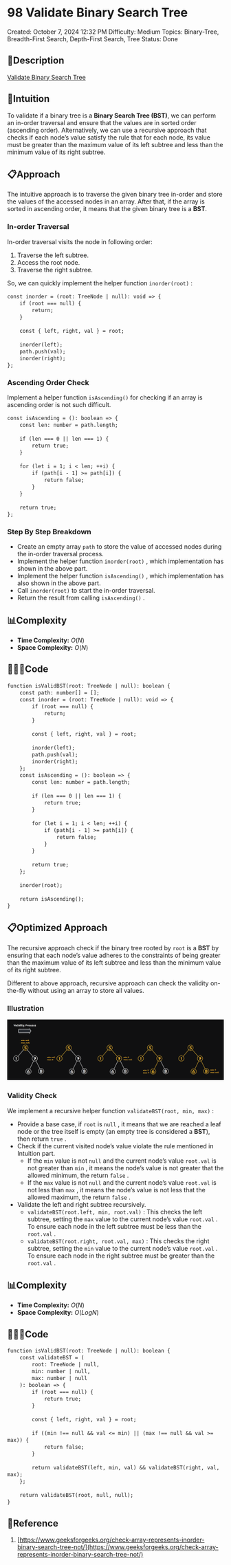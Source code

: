 # 98 Validate Binary Search Tree

Created: October 7, 2024 12:32 PM
Difficulty: Medium
Topics: Binary-Tree, Breadth-First Search, Depth-First Search, Tree
Status: Done

## 📖Description

[Validate Binary Search Tree](https://leetcode.com/problems/validate-binary-search-tree/description/)

## 🤔Intuition

To validate if a binary tree is a **Binary Search Tree (BST)**, we can perform an in-order traversal and ensure that the values are in sorted order (ascending order). Alternatively, we can use a recursive approach that checks if each node’s value satisfy the rule that for each node, its value must be greater than the maximum value of its left subtree and less than the minimum value of its right subtree.

## 📋Approach

The intuitive approach is to traverse the given binary tree in-order and store the values of the accessed nodes in an array. After that, if the array is sorted in ascending order, it means that the given binary tree is a **BST**.

### In-order Traversal

In-order traversal visits the node in following order: 

1. Traverse the left subtree.
2. Access the root node.
3. Traverse the right subtree.

So, we can quickly implement the helper function `inorder(root)` :

```tsx
const inorder = (root: TreeNode | null): void => {
    if (root === null) {
        return;
    }

    const { left, right, val } = root;

    inorder(left);
    path.push(val);
    inorder(right);
};
```

### Ascending Order Check

Implement a helper function `isAscending()` for checking if an array is ascending order is not such difficult.

```tsx
const isAscending = (): boolean => {
    const len: number = path.length;

    if (len === 0 || len === 1) {
        return true;
    }

    for (let i = 1; i < len; ++i) {
        if (path[i - 1] >= path[i]) {
            return false;
        }
    }

    return true;
};
```

### Step By Step Breakdown

- Create an empty array `path` to store the value of accessed nodes during the in-order traversal process.
- Implement the helper function `inorder(root)` , which implementation has shown in the above part.
- Implement the helper function `isAscending()` , which implementation has also shown in the above part.
- Call `inorder(root)` to start the in-order traversal.
- Return the result from calling `isAscending()` .

## 📊Complexity

- **Time Complexity:** $O(N)$
- **Space Complexity:** $O(N)$

## 🧑🏻‍💻Code

```tsx
function isValidBST(root: TreeNode | null): boolean {
    const path: number[] = [];
    const inorder = (root: TreeNode | null): void => {
        if (root === null) {
            return;
        }

        const { left, right, val } = root;

        inorder(left);
        path.push(val);
        inorder(right);
    };
    const isAscending = (): boolean => {
        const len: number = path.length;

        if (len === 0 || len === 1) {
            return true;
        }

        for (let i = 1; i < len; ++i) {
            if (path[i - 1] >= path[i]) {
                return false;
            }
        }

        return true;
    };

    inorder(root);

    return isAscending();
}
```

## 📋Optimized Approach

The recursive approach check if the binary tree rooted by `root` is a **BST** by ensuring that each node’s value adheres to the constraints of being greater than the maximum value of its left subtree and less than the minimum value of its right subtree.

Different to above approach, recursive approach can check the validity on-the-fly without using an array to store all values.

### Illustration

![ValidateBinarySearchTree.png](ValidateBinarySearchTree.png)

### Validity Check

We implement a recursive helper function `validateBST(root, min, max)` :

- Provide a base case, if `root` is `null` , it means that we are reached a leaf node or the tree itself is empty (an empty tree is considered a **BST**), then return `true` .
- Check if the current visited node’s value violate the rule mentioned in Intuition part.
    - If the `min` value is not `null` and the current node’s value `root.val` is not greater than `min` , it means the node’s value is not greater that the allowed minimum, the return `false` .
    - If the `max` value is not `null` and the current node’s value `root.val` is not less than `max` , it means the node’s value is not less that the allowed maximum, the return `false` .
- Validate the left and right subtree recursively.
    - `validateBST(root.left, min, root.val)` : This checks the left subtree, setting the `max` value to the current node’s value `root.val` . To ensure each node in the left subtree must be less than the `root.val` .
    - `validateBST(root.right, root.val, max)` : This checks the right subtree, setting the `min` value to the current node’s value `root.val` . To ensure each node in the right subtree must be greater than the `root.val` .

## 📊Complexity

- **Time Complexity:** $O(N)$
- **Space Complexity:** $O(LogN)$

## 🧑🏻‍💻Code

```tsx
function isValidBST(root: TreeNode | null): boolean {
    const validateBST = (
        root: TreeNode | null,
        min: number | null,
        max: number | null
    ): boolean => {
        if (root === null) {
            return true;
        }

        const { left, right, val } = root;

        if ((min !== null && val <= min) || (max !== null && val >= max)) {
            return false;
        }

        return validateBST(left, min, val) && validateBST(right, val, max);
    };

    return validateBST(root, null, null);
}
```

## 🔖Reference

1. [https://www.geeksforgeeks.org/check-array-represents-inorder-binary-search-tree-not/](https://www.geeksforgeeks.org/check-array-represents-inorder-binary-search-tree-not/)